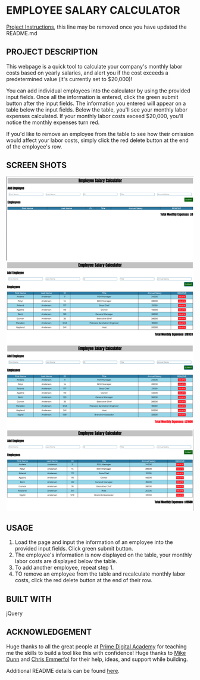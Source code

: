 # EMPLOYEE SALARY CALCULATOR

[Project Instructions](./INSTRUCTIONS.md), this line may be removed once you have updated the README.md

## PROJECT DESCRIPTION

This webpage is a quick tool to calculate your company's monthly labor costs based on yearly salaries, and alert you if the cost exceeds a predetermined value (it's currently set to $20,000)!

You can add individual employees into the calculator by using the provided input fields. Once all the information is entered, click the green submit button after the input fields. The information you entered will appear on a table below the input fields. Below the table, you'll see your monthly labor expenses calculated. If your monthly labor costs exceed $20,000, you'll notice the monthly expenses turn red.

If you'd like to remove an employee from the table to see how their omission would affect your labor costs, simply click the red delete button at the end of the employee's row.

## SCREEN SHOTS

![Initial appearance](/unpop_screen.png "Initial Appearance")
![Added Employees](/pop_screen.png "After Employees Added to Table")
![Exceeds Monthly Labor Budget](/in_the_red.png "Labor Costs in the Red")
![Delete Employee](/back_in_black.png "Employee Removed, Labor Costs Recalculated, Back in the Black")


## USAGE

1. Load the page and input the information of an employee into the provided input fields. Click green submit button.
2. The employee's information is now displayed on the table, your monthly labor costs are displayed below the table.
3. To add another employee, repeat step 1.
4. TO remove an employee from the table and recalculate monthly labor costs, click the red delete button at the end of their row.

## BUILT WITH

jQuery

## ACKNOWLEDGEMENT

Huge thanks to all the great people at [Prime Digital Academy](https://www.primeacademy.io/) for teaching me the skills to build a tool like this with confidence! Huge thanks to [Mike Dunn](https://github.com/dunnmj42) and [Chris Emmerfol](https://github.com/Emerfoll) for their help, ideas, and support while building.

Additional README details can be found [here](https://github.com/PrimeAcademy/readme-template/blob/master/README.md).
